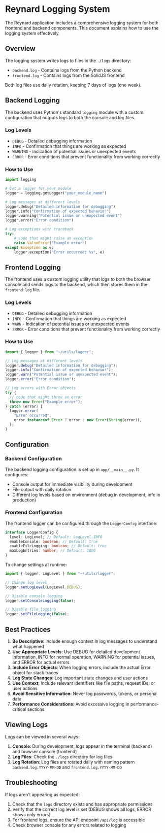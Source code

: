 # Reynard Logging System

The Reynard application includes a comprehensive logging system for both frontend and
backend components. This document explains how to use the logging system effectively.

## Overview

The logging system writes logs to files in the `./logs` directory:

- `backend.log` - Contains logs from the Python backend
- `frontend.log` - Contains logs from the SolidJS frontend

Both log files use daily rotation, keeping 7 days of logs (one week).

## Backend Logging

The backend uses Python's standard `logging` module with a custom configuration that
outputs logs to both the console and log files.

### Log Levels

- `DEBUG` - Detailed debugging information
- `INFO` - Confirmation that things are working as expected
- `WARNING` - Indication of potential issues or unexpected events
- `ERROR` - Error conditions that prevent functionality from working correctly

### How to Use

```python
import logging

# Get a logger for your module
logger = logging.getLogger("your_module_name")

# Log messages at different levels
logger.debug("Detailed information for debugging")
logger.info("Confirmation of expected behavior")
logger.warning("Potential issue or unexpected event")
logger.error("Error condition")

# Log exceptions with traceback
try:
    # code that might raise an exception
    raise ValueError("Example error")
except Exception as e:
    logger.exception("Error occurred: %s", e)
```

## Frontend Logging

The frontend uses a custom logging utility that logs to both the browser console and
sends logs to the backend, which then stores them in the `frontend.log` file.

### Log Levels

- `DEBUG` - Detailed debugging information
- `INFO` - Confirmation that things are working as expected
- `WARN` - Indication of potential issues or unexpected events
- `ERROR` - Error conditions that prevent functionality from working correctly

### How to Use

```typescript
import { logger } from "~/utils/logger";

// Log messages at different levels
logger.debug("Detailed information for debugging");
logger.info("Confirmation of expected behavior");
logger.warn("Potential issue or unexpected event");
logger.error("Error condition");

// Log errors with Error objects
try {
  // code that might throw an error
  throw new Error("Example error");
} catch (error) {
  logger.error(
    "Error occurred",
    error instanceof Error ? error : new Error(String(error)),
  );
}
```

## Configuration

### Backend Configuration

The backend logging configuration is set up in `app/__main__.py`. It configures:

- Console output for immediate visibility during development
- File output with daily rotation
- Different log levels based on environment (debug in development, info in production)

### Frontend Configuration

The frontend logger can be configured through the `LoggerConfig` interface:

```typescript
interface LoggerConfig {
  level: LogLevel; // Default: LogLevel.INFO
  enableConsole: boolean; // Default: true
  enableFileLogging: boolean; // Default: true
  maxLogEntries: number; // Default: 1000
}
```

To change settings at runtime:

```typescript
import { logger, LogLevel } from "~/utils/logger";

// Change log level
logger.setLogLevel(LogLevel.DEBUG);

// Disable console logging
logger.setConsoleLogging(false);

// Disable file logging
logger.setFileLogging(false);
```

## Best Practices

1. **Be Descriptive**: Include enough context in log messages to understand what happened
2. **Use Appropriate Levels**: Use DEBUG for detailed development information, INFO for normal operation, WARNING for potential issues, and ERROR for actual errors
3. **Include Error Objects**: When logging errors, include the actual Error object for stack traces
4. **Log State Changes**: Log important state changes and user actions
5. **Use Context**: Include relevant identifiers like file paths, request IDs, or user actions
6. **Avoid Sensitive Information**: Never log passwords, tokens, or personal data
7. **Performance Considerations**: Avoid excessive logging in performance-critical sections

## Viewing Logs

Logs can be viewed in several ways:

1. **Console**: During development, logs appear in the terminal (backend) and browser console (frontend)
2. **Log Files**: Check the `./logs` directory for log files
3. **Log Rotation**: Log files are rotated daily with naming pattern `backend.log.YYYY-MM-DD` and `frontend.log.YYYY-MM-DD`

## Troubleshooting

If logs aren't appearing as expected:

1. Check that the `logs` directory exists and has appropriate permissions
2. Verify that the correct log level is set (DEBUG shows all logs, ERROR shows only errors)
3. For frontend logs, ensure the API endpoint `/api/log` is accessible
4. Check browser console for any errors related to logging
